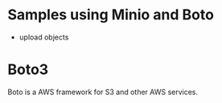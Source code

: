# Samples using Minio and Boto
- upload objects

# Boto3
Boto is a AWS framework for S3 and other AWS services.
